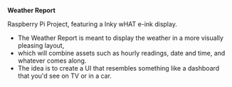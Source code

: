 **Weather Report**

Raspberry Pi Project, featuring a Inky wHAT e-ink display.
- The Weather Report is meant to display the weather in a more visually pleasing layout,
- which will combine assets such as hourly readings, date and time, and whatever comes along.
- The idea is to create a UI that resembles something like a dashboard that you'd see on TV or in a car.
